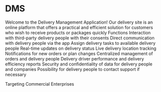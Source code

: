 # DMS
Welcome to the Delivery Management Application! Our delivery site is an online platform that offers a practical and efficient solution for customers who wish to receive products or packages quickly
Functions
Interaction with third-party delivery people with their consents
Direct communication with delivery people via the app 
Assign delivery tasks to available delivery people
Real-time updates on delivery status 
Live delivery location tracking 
Notifications for new orders or plan changes 
Centralized management of orders and delivery people 
Delivery driver performance and delivery efficiency reports 
Security and confidentiality of data for delivery people and companies
Possibility for delivery people to contact support if necessary

Targeting Commercial Enterprises 
